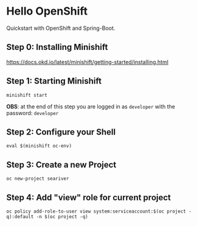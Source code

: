 # Hello OpenShift

Quickstart with OpenShift and Spring-Boot.

## Step 0: Installing Minishift 

https://docs.okd.io/latest/minishift/getting-started/installing.html

## Step 1: Starting Minishift 

```
minishift start
```

**OBS**: at the end of this step you are logged in as `developer` with the password: `developer`

## Step 2: Configure your Shell 

```
eval $(minishift oc-env)
```

## Step 3: Create a new Project 

```
oc new-project seariver
```

## Step 4: Add "view" role for current project 

```
oc policy add-role-to-user view system:serviceaccount:$(oc project -q):default -n $(oc project -q)
```
